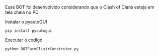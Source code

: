 Esse BOT foi desenvolvido considerando que o Clash of Clans esteja em tela cheia no PC

Instalar o pyautoGUI

``` 
pip install pyautogui
```

Executar o codigo
``` 
python BOTFarmElixirConstrutor.py
```
